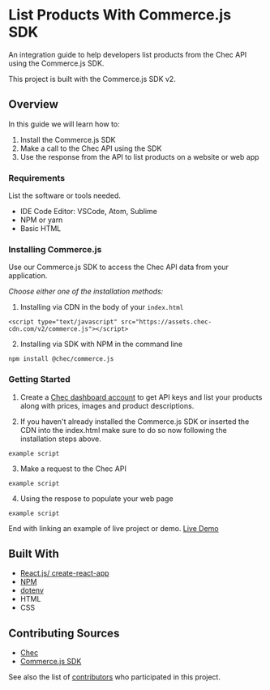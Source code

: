 # List Products With Commerce.js SDK

An integration guide to help developers list products from the Chec API using the Commerce.js SDK.

This project is built with the Commerce.js SDK v2.

<!-- [Live Demo]() -->

## Overview

In this guide we will learn how to:

1. Install the Commerce.js SDK
2. Make a call to the Chec API using the SDK
3. Use the response from the API to list products on a website or web app

### Requirements

List the software or tools needed.

- IDE Code Editor: VSCode, Atom, Sublime
- NPM or yarn
- Basic HTML

<!-- ### Prerequisites -->

<!-- List prerequisite knowledge if any.

- Basic HTML and CSS
- React
- Javascript -->

### Installing Commerce.js

Use our Commerce.js SDK to access the Chec API data from your application.

_Choose either one of the installation methods:_

1. Installing via CDN in the body of your `index.html`

```
<script type="text/javascript" src="https://assets.chec-cdn.com/v2/commerce.js"></script>

```

2. Installing via SDK with NPM in the command line

```
npm install @chec/commerce.js
```

### Getting Started

1. Create a [Chec dashboard account](https://dashboard.chec.io/signup) to get API keys and list your products along with prices, images and product descriptions.

2. If you haven't already installed the Commerce.js SDK or inserted the CDN into the index.html make sure to do so now following the installation steps above.

```
example script
```

3. Make a request to the Chec API

```
example script
```

4. Using the respose to populate your web page

```
example script
```

End with linking an example of live project or demo.
[Live Demo]()

## Built With

- [React.js/ create-react-app](https://reactjs.org/docs/create-a-new-react-app.html#create-react-app)
- [NPM](https://www.npmjs.com/)
- [dotenv](https://www.npmjs.com/package/dotenv)
- HTML
- CSS

## Contributing Sources

- [Chec](https://github.com/chec)
- [Commerce.js SDK](https://github.com/chec/commerce.js)

See also the list of [contributors](https://github.com/curriecode/List-Products-Commerce.js) who participated in this project.
